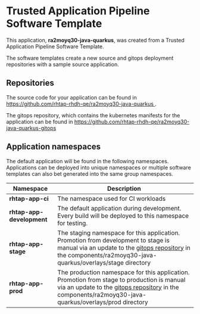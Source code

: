 # Trusted Application Pipeline Software Template

This application, **ra2moyq30-java-quarkus**, was created from a Trusted Application Pipeline Software Template.

The software templates create a new source and gitops deployment repositories with a sample source application. 

## Repositories

The source code for your application can be found in [https://github.com/rhtap-rhdh-qe/ra2moyq30-java-quarkus ](https://github.com/rhtap-rhdh-qe/ra2moyq30-java-quarkus ).
 
The gitops repository, which contains the kubernetes manifests for the application can be found in 
[https://github.com/rhtap-rhdh-qe/ra2moyq30-java-quarkus-gitops ](https://github.com/rhtap-rhdh-qe/ra2moyq30-java-quarkus-gitops ) 

## Application namespaces 

The default application will be found in the following namespaces. Applications can be deployed into unique namespaces or multiple software templates can also bet generated into the same group namespaces.  

|  Namespace   |  Description   |  
| -------- | -------- |
| **rhtap-app-ci** | The namespace used for CI workloads |
| **rhtap-app-development** | The default application during development. Every build will be deployed to this namespace for testing. |
| **rhtap-app-stage** | The staging namespace for this application. Promotion from development to stage is manual via an update to the [gitops repository](https://github.com/rhtap-rhdh-qe/ra2moyq30-java-quarkus-gitops ) in the components/ra2moyq30-java-quarkus/overlays/stage directory |
| **rhtap-app-prod** | The production namespace for this application. Promotion from stage to production is manual via an update to the [gitops repository](https://github.com/rhtap-rhdh-qe/ra2moyq30-java-quarkus-gitops ) in the components/ra2moyq30-java-quarkus/overlays/prod directory |